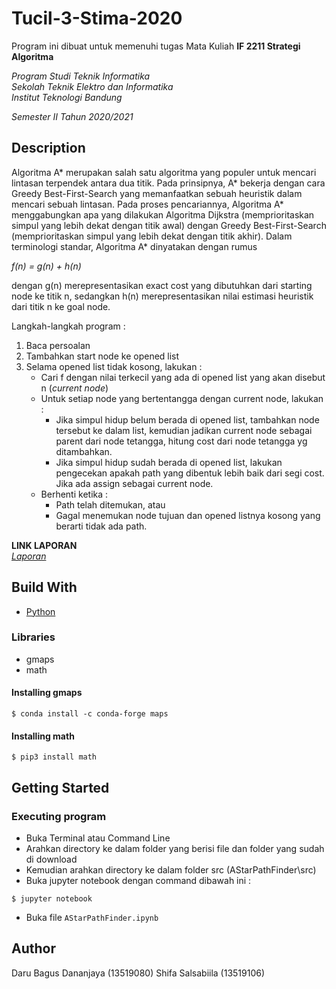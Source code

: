 # Tucil-3-Stima-2020

Program ini dibuat untuk memenuhi tugas Mata Kuliah **IF 2211 Strategi Algoritma** <br />

*Program Studi Teknik Informatika* <br />
*Sekolah Teknik Elektro dan Informatika* <br />
*Institut Teknologi Bandung* <br />

*Semester II Tahun 2020/2021*


## Description
Algoritma A* merupakan salah satu algoritma yang populer untuk mencari lintasan terpendek antara dua titik. Pada prinsipnya, A* bekerja dengan cara Greedy Best-First-Search yang memanfaatkan sebuah heuristik dalam mencari sebuah lintasan. Pada  proses pencariannya, Algoritma A* menggabungkan apa yang dilakukan Algoritma Dijkstra (memprioritaskan simpul yang lebih dekat dengan titik awal) dengan Greedy Best-First-Search (memprioritaskan simpul yang lebih dekat dengan titik akhir). Dalam terminologi standar, Algoritma A* dinyatakan dengan rumus<br />

*f(n) = g(n) + h(n)* <br />

dengan g(n) merepresentasikan exact cost yang dibutuhkan dari starting node ke titik n, sedangkan h(n) merepresentasikan nilai estimasi heuristik dari titik n ke goal node.
<br />

Langkah-langkah program :
1. Baca persoalan
2. Tambahkan start node ke opened list
3. Selama opened list tidak kosong, lakukan :
   - Cari f dengan nilai terkecil yang ada di opened list yang akan disebut n (*current node*)
   - Untuk setiap node yang bertentangga dengan current node, lakukan :
     - Jika simpul hidup belum berada di opened list, tambahkan node tersebut ke dalam list, kemudian jadikan current node sebagai parent dari node tetangga, hitung cost dari node tetangga yg ditambahkan.
     - Jika simpul hidup sudah berada di opened list, lakukan pengecekan apakah path yang dibentuk lebih baik dari segi cost. Jika ada assign sebagai current node.
   - Berhenti ketika :
     - Path telah ditemukan, atau
     - Gagal menemukan node tujuan dan opened listnya kosong yang berarti tidak ada path.

**LINK LAPORAN** <br />
*[Laporan](http://bit.ly/bukanLaporanTucil3Stima)*

## Build With

- [Python](https://en.wikipedia.org/wiki/Python_(programming_language))

### Libraries

- gmaps
- math

#### Installing gmaps
```
$ conda install -c conda-forge maps
```
#### Installing math
```
$ pip3 install math
```

## Getting Started

### Executing program

- Buka Terminal atau Command Line
- Arahkan directory ke dalam folder yang berisi file dan folder yang sudah di download
- Kemudian arahkan directory ke dalam folder src (AStarPathFinder\src)
- Buka jupyter notebook dengan command dibawah ini :
```
$ jupyter notebook
```
- Buka file `AStarPathFinder.ipynb`


## Author
Daru Bagus Dananjaya (13519080)
Shifa Salsabiila (13519106)